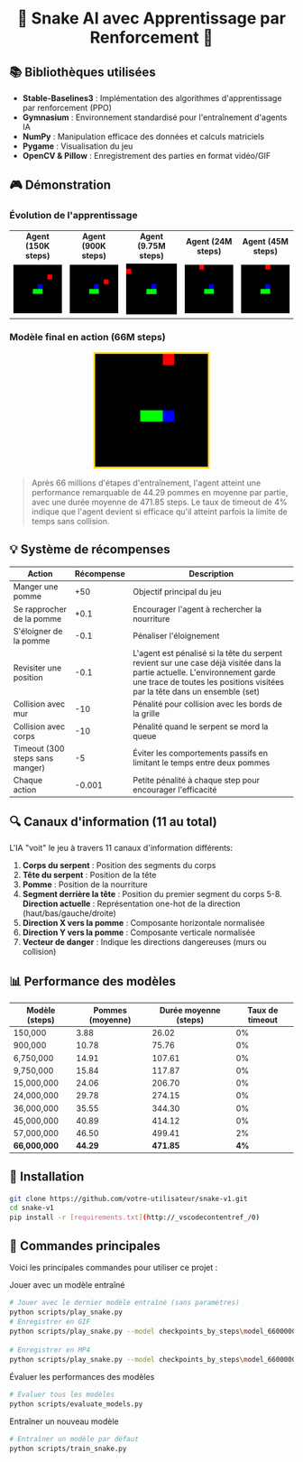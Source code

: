 <div align="center">
  <h1>🐍 Snake AI avec Apprentissage par Renforcement 🧠</h1>
</div>

## 📚 Bibliothèques utilisées

- **Stable-Baselines3** : Implémentation des algorithmes d'apprentissage par renforcement (PPO)
- **Gymnasium** : Environnement standardisé pour l'entraînement d'agents IA
- **NumPy** : Manipulation efficace des données et calculs matriciels
- **Pygame** : Visualisation du jeu
- **OpenCV & Pillow** : Enregistrement des parties en format vidéo/GIF

## 🎮 Démonstration

### Évolution de l'apprentissage

<div align="center">
  <table>
    <tr>
      <td align="center"><b>Agent (150K steps)</b></td>
      <td align="center"><b>Agent (900K steps)</b></td>
      <td align="center"><b>Agent (9.75M steps)</b></td>
        <td align="center"><b>Agent (24M steps)</b></td>
      <td align="center"><b>Agent (45M steps)</b></td>
    </tr>
    <tr>
      <td><img src="recordings/snake_150000_steps.gif" width="200"/></td>
      <td><img src="recordings/snake_900000_steps.gif" width="200"/></td>
      <td><img src="recordings/snake_9750000_steps.gif" width="200"/></td>
            <td><img src="recordings/snake_24000000_steps.gif" width="200"/></td>
      <td><img src="recordings/snake_45000000_steps.gif" width="200"/></td>
    </tr>
  </table>
</div>

### Modèle final en action (66M steps)

<div align="center">
  <img src="recordings/snake_66000000_steps.gif"  width="200" style="border: 3px solid gold;"/>
</div>

> Après 66 millions d'étapes d'entraînement, l'agent atteint une performance remarquable de 44.29 pommes en moyenne par partie, avec une durée moyenne de 471.85 steps. Le taux de timeout de 4% indique que l'agent devient si efficace qu'il atteint parfois la limite de temps sans collision.

## 💡 Système de récompenses

| Action | Récompense | Description |
|--------|------------|-------------|
| Manger une pomme | +50 | Objectif principal du jeu |
| Se rapprocher de la pomme | +0.1 | Encourager l'agent à rechercher la nourriture |
| S'éloigner de la pomme | -0.1 | Pénaliser l'éloignement |
| Revisiter une position | -0.1 | L'agent est pénalisé si la tête du serpent revient sur une case déjà visitée dans la partie actuelle. L'environnement garde une trace de toutes les positions visitées par la tête dans un ensemble (set) |
| Collision avec mur | -10 | Pénalité pour collision avec les bords de la grille |
| Collision avec corps | -10 | Pénalité quand le serpent se mord la queue |
| Timeout (300 steps sans manger) | -5 | Éviter les comportements passifs en limitant le temps entre deux pommes |
| Chaque action | -0.001 | Petite pénalité à chaque step pour encourager l'efficacité |

## 🔍 Canaux d'information (11 au total)

L'IA "voit" le jeu à travers 11 canaux d'information différents:

1. **Corps du serpent** : Position des segments du corps
2. **Tête du serpent** : Position de la tête
3. **Pomme** : Position de la nourriture
4. **Segment derrière la tête** : Position du premier segment du corps
5-8. **Direction actuelle** : Représentation one-hot de la direction (haut/bas/gauche/droite)
9. **Direction X vers la pomme** : Composante horizontale normalisée
10. **Direction Y vers la pomme** : Composante verticale normalisée
11. **Vecteur de danger** : Indique les directions dangereuses (murs ou collision)

## 📊 Performance des modèles

| Modèle (steps) | Pommes (moyenne) | Durée moyenne (steps) | Taux de timeout |
|----------------|------------------|------------------------|-----------------|
| 150,000        | 3.88             | 26.02                  | 0%              |
| 900,000        | 10.78            | 75.76                  | 0%              |
| 6,750,000      | 14.91            | 107.61                 | 0%              |
| 9,750,000      | 15.84            | 117.87                 | 0%              |
| 15,000,000     | 24.06            | 206.70                 | 0%              |
| 24,000,000     | 29.78            | 274.15                 | 0%              |
| 36,000,000     | 35.55            | 344.30                 | 0%              |
| 45,000,000     | 40.89            | 414.12                 | 0%              |
| 57,000,000     | 46.50            | 499.41                 | 2%              |
| **66,000,000** | **44.29**        | **471.85**             | **4%**          |


## 🚀 Installation

```bash
git clone https://github.com/votre-utilisateur/snake-v1.git
cd snake-v1
pip install -r [requirements.txt](http://_vscodecontentref_/0)
```

## 🎯 Commandes principales
Voici les principales commandes pour utiliser ce projet :

Jouer avec un modèle entraîné
``` bash
# Jouer avec le dernier modèle entraîné (sans paramètres)
python scripts/play_snake.py
# Enregistrer en GIF
python scripts/play_snake.py --model checkpoints_by_steps\model_66000000_steps --record

# Enregistrer en MP4
python scripts/play_snake.py --model checkpoints_by_steps\model_66000000_steps --record --format mp4
````
Évaluer les performances des modèles

``` bash
# Évaluer tous les modèles
python scripts/evaluate_models.py
```
Entraîner un nouveau modèle

``` bash
# Entraîner un modèle par défaut
python scripts/train_snake.py
```